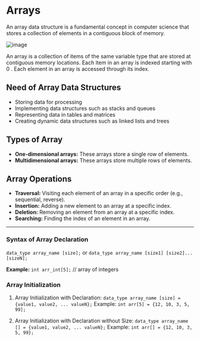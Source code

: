 # Arrays
An array data structure is a fundamental concept in computer science that stores a collection of elements in a contiguous block of memory.

![image](https://github.com/DevFreAkeD/Data-Structure-Revision/assets/32740788/c56e2404-de7c-4252-a03a-98bf291690fa)

An array is a collection of items of the same variable type that are stored at contiguous memory locations. Each item in an array is indexed starting with 0 . Each element in an array is accessed through its index.

## Need of Array Data Structures
- Storing data for processing
- Implementing data structures such as stacks and queues
- Representing data in tables and matrices
- Creating dynamic data structures such as linked lists and trees

## Types of Array
- **One-dimensional arrays:** These arrays store a single row of elements.
- **Multidimensional arrays:** These arrays store multiple rows of elements.

## Array Operations
- **Traversal:** Visiting each element of an array in a specific order (e.g., sequential, reverse).
- **Insertion:** Adding a new element to an array at a specific index.
- **Deletion:** Removing an element from an array at a specific index.
- **Searching:** Finding the index of an element in an array.
  
<hr>

### Syntax of Array Declaration
`data_type array_name [size];`
  or
`data_type array_name [size1] [size2]...[sizeN];`

**Example:**
`int arr_int[5];` // array of integers

### Array Initialization
1. Array Initialization with Declaration: `data_type array_name [size] = {value1, value2, ... valueN};`
   Example: `int arr[5] = {12, 10, 3, 5, 99];`

3. Array Initialization with Declaration without Size: `data_type array_name [] = {value1, value2, ... valueN};`
   Example: `int arr[] = {12, 10, 3, 5, 99};`

